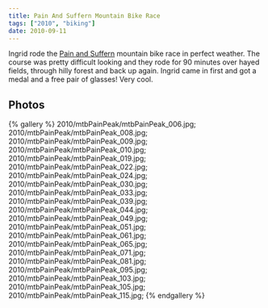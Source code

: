 ```yaml
---
title: Pain And Suffern Mountain Bike Race
tags: ["2010", "biking"]
date: 2010-09-11
---
```

Ingrid rode the <a href="http://www.painandsuffern.com/">Pain and Suffern</a> mountain bike race in perfect weather.  The course was pretty difficult looking and they rode for 90 minutes over hayed fields, through hilly forest and back up again.  Ingrid came in first and got a medal and a free pair of glasses!  Very cool.

## Photos 

{% gallery %} 
2010/mtbPainPeak/mtbPainPeak_006.jpg;
2010/mtbPainPeak/mtbPainPeak_008.jpg;
2010/mtbPainPeak/mtbPainPeak_009.jpg;
2010/mtbPainPeak/mtbPainPeak_010.jpg;
2010/mtbPainPeak/mtbPainPeak_019.jpg;
2010/mtbPainPeak/mtbPainPeak_022.jpg;
2010/mtbPainPeak/mtbPainPeak_024.jpg;
2010/mtbPainPeak/mtbPainPeak_030.jpg;
2010/mtbPainPeak/mtbPainPeak_033.jpg;
2010/mtbPainPeak/mtbPainPeak_039.jpg;
2010/mtbPainPeak/mtbPainPeak_044.jpg;
2010/mtbPainPeak/mtbPainPeak_049.jpg;
2010/mtbPainPeak/mtbPainPeak_051.jpg;
2010/mtbPainPeak/mtbPainPeak_061.jpg;
2010/mtbPainPeak/mtbPainPeak_065.jpg;
2010/mtbPainPeak/mtbPainPeak_071.jpg;
2010/mtbPainPeak/mtbPainPeak_081.jpg;
2010/mtbPainPeak/mtbPainPeak_095.jpg;
2010/mtbPainPeak/mtbPainPeak_103.jpg;
2010/mtbPainPeak/mtbPainPeak_105.jpg;
2010/mtbPainPeak/mtbPainPeak_115.jpg;
{% endgallery %}
